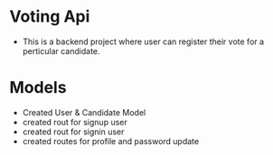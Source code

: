 # Voting Api
- This is a backend project where user can register their vote for a perticular candidate.

# Models
- Created User & Candidate Model
- created rout for signup user
- created rout for signin user
- created routes for profile and password update
